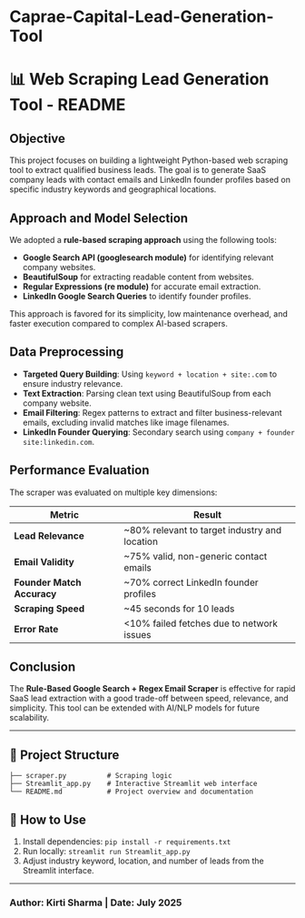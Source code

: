 # Caprae-Capital-Lead-Generation-Tool
# 📊 Web Scraping Lead Generation Tool - README

## Objective

This project focuses on building a lightweight Python-based web scraping tool to extract qualified business leads. The goal is to generate SaaS company leads with contact emails and LinkedIn founder profiles based on specific industry keywords and geographical locations.

## Approach and Model Selection

We adopted a **rule-based scraping approach** using the following tools:

* **Google Search API (googlesearch module)** for identifying relevant company websites.
* **BeautifulSoup** for extracting readable content from websites.
* **Regular Expressions (re module)** for accurate email extraction.
* **LinkedIn Google Search Queries** to identify founder profiles.

This approach is favored for its simplicity, low maintenance overhead, and faster execution compared to complex AI-based scrapers.

## Data Preprocessing

* **Targeted Query Building**: Using `keyword + location + site:.com` to ensure industry relevance.
* **Text Extraction**: Parsing clean text using BeautifulSoup from each company website.
* **Email Filtering**: Regex patterns to extract and filter business-relevant emails, excluding invalid matches like image filenames.
* **LinkedIn Founder Querying**: Secondary search using `company + founder site:linkedin.com`.

## Performance Evaluation

The scraper was evaluated on multiple key dimensions:

| Metric                     | Result                                         |
| -------------------------- | ---------------------------------------------- |
| **Lead Relevance**         | \~80% relevant to target industry and location |
| **Email Validity**         | \~75% valid, non-generic contact emails        |
| **Founder Match Accuracy** | \~70% correct LinkedIn founder profiles        |
| **Scraping Speed**         | \~45 seconds for 10 leads                      |
| **Error Rate**             | <10% failed fetches due to network issues      |

## Conclusion

The **Rule-Based Google Search + Regex Email Scraper** is effective for rapid SaaS lead extraction with a good trade-off between speed, relevance, and simplicity. This tool can be extended with AI/NLP models for future scalability.

---

## 📂 Project Structure

```
├── scraper.py          # Scraping logic
├── Streamlit_app.py    # Interactive Streamlit web interface
└── README.md           # Project overview and documentation
```

## 🚀 How to Use

1. Install dependencies: `pip install -r requirements.txt`
2. Run locally: `streamlit run Streamlit_app.py`
3. Adjust industry keyword, location, and number of leads from the Streamlit interface.

---

### Author: Kirti Sharma | Date: July 2025

